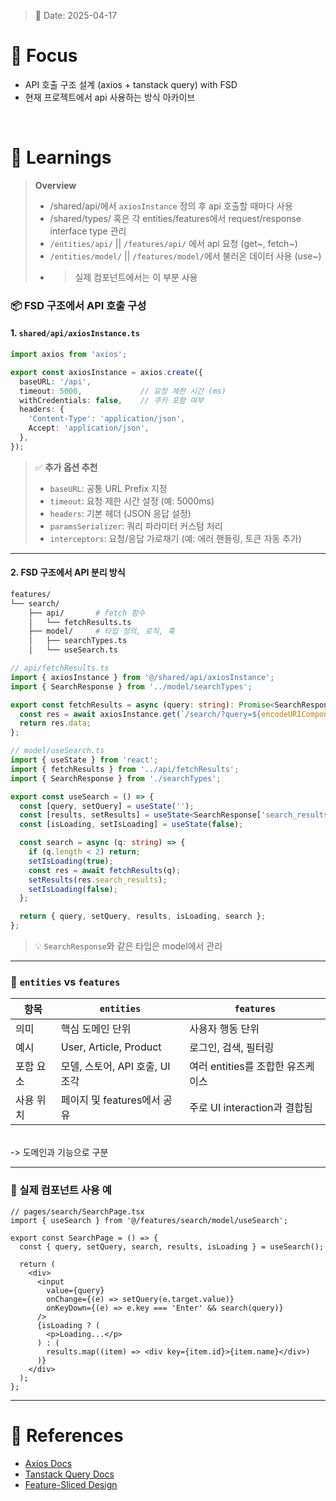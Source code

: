 > 📅 Date: 2025-04-17

# 📌 Focus
- API 호출 구조 설계 (axios + tanstack query) with FSD
- 현재 프로젝트에서 api 사용하는 방식 아카이브

<br />

# 📝 Learnings
> **Overview**
> - /shared/api/에서 `axiosInstance` 정의 후 api 호출할 때마다 사용
> - /shared/types/ 혹은 각 entities/features에서 request/response interface type 관리
> - `/entities/api/` || `/features/api/` 에서 api 요청 (get~, fetch~) 
> - `/entities/model/` || `/features/model/`에서 불러온 데이터 사용 (use~)
> - > 실제 컴포넌트에서는 이 부분 사용

### 📦 FSD 구조에서 API 호출 구성

#### 1. `shared/api/axiosInstance.ts`
```ts
import axios from 'axios';

export const axiosInstance = axios.create({
  baseURL: '/api',
  timeout: 5000,             // 요청 제한 시간 (ms)
  withCredentials: false,    // 쿠키 포함 여부
  headers: {
    'Content-Type': 'application/json',
    Accept: 'application/json',
  },
});
```
> ✅ **추가 옵션 추천**
> - `baseURL`: 공통 URL Prefix 지정
> - `timeout`: 요청 제한 시간 설정 (예: 5000ms)
> - `headers`: 기본 헤더 (JSON 응답 설정)
> - `paramsSerializer`: 쿼리 파라미터 커스텀 처리
> - `interceptors`: 요청/응답 가로채기 (예: 에러 핸들링, 토큰 자동 추가)

---

#### 2. FSD 구조에서 API 분리 방식

```bash
features/
└── search/
    ├── api/       # fetch 함수
    │   └── fetchResults.ts
    ├── model/     # 타입 정의, 로직, 훅
    │   ├── searchTypes.ts
    │   └── useSearch.ts
```

```ts
// api/fetchResults.ts
import { axiosInstance } from '@/shared/api/axiosInstance';
import { SearchResponse } from '../model/searchTypes';

export const fetchResults = async (query: string): Promise<SearchResponse> => {
  const res = await axiosInstance.get(`/search/?query=${encodeURIComponent(query)}`);
  return res.data;
};
```

```ts
// model/useSearch.ts
import { useState } from 'react';
import { fetchResults } from '../api/fetchResults';
import { SearchResponse } from './searchTypes';

export const useSearch = () => {
  const [query, setQuery] = useState('');
  const [results, setResults] = useState<SearchResponse['search_results']>([]);
  const [isLoading, setIsLoading] = useState(false);

  const search = async (q: string) => {
    if (q.length < 2) return;
    setIsLoading(true);
    const res = await fetchResults(q);
    setResults(res.search_results);
    setIsLoading(false);
  };

  return { query, setQuery, results, isLoading, search };
};
```

> 💡 `SearchResponse`와 같은 타입은 model에서 관리

---

### 📌 `entities` vs `features`

| 항목 | `entities` | `features` |
|------|------------|------------|
| 의미 | 핵심 도메인 단위 | 사용자 행동 단위 |
| 예시 | User, Article, Product | 로그인, 검색, 필터링 |
| 포함 요소 | 모델, 스토어, API 호출, UI 조각 | 여러 entities를 조합한 유즈케이스 |
| 사용 위치 | 페이지 및 features에서 공유 | 주로 UI interaction과 결합됨 |
<br />
-> 도메인과 기능으로 구분

---

### 🧩 실제 컴포넌트 사용 예

```tsx
// pages/search/SearchPage.tsx
import { useSearch } from '@/features/search/model/useSearch';

export const SearchPage = () => {
  const { query, setQuery, search, results, isLoading } = useSearch();

  return (
    <div>
      <input
        value={query}
        onChange={(e) => setQuery(e.target.value)}
        onKeyDown={(e) => e.key === 'Enter' && search(query)}
      />
      {isLoading ? (
        <p>Loading...</p>
      ) : (
        results.map((item) => <div key={item.id}>{item.name}</div>)
      )}
    </div>
  );
};
```

---

# 🔗 References
- [Axios Docs](https://axios-http.com/)
- [Tanstack Query Docs](https://tanstack.com/query/v4)
- [Feature-Sliced Design](https://feature-sliced.design/)
